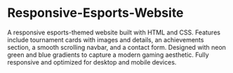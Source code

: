 # Responsive-Esports-Website
A responsive esports-themed website built with HTML and CSS. Features include tournament cards with images and details, an achievements section, a smooth scrolling navbar, and a contact form. Designed with neon green and blue gradients to capture a modern gaming aesthetic. Fully responsive and optimized for desktop and mobile devices.

